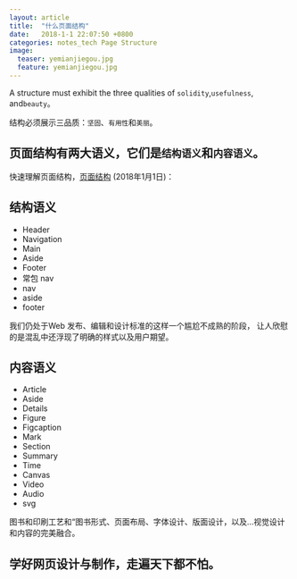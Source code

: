 ```yaml
---
layout: article
title:  "什么页面结构"
date:   2018-1-1 22:07:50 +0800
categories: notes_tech Page Structure
image:
  teaser: yemianjiegou.jpg
  feature: yemianjiegou.jpg
---
```

A structure must exhibit the three qualities of `solidity`,`usefulness`, and`beauty`。


结构必须展示三品质：`坚固`、`有用性`和`美丽`。


## 页面结构有两大语义，它们是`结构语义`和`内容语义`。

快速理解页面结构，[页面结构][页面结构]  (2018年1月1日)：

## 结构语义

- Header
- Navigation
- Main
- Aside
- Footer
- 常包 nav
- nav
- aside
- footer

我们仍处于Web 发布、编辑和设计标准的这样一个尴尬不成熟的阶段， 让人欣慰的是混乱中还浮现了明确的样式以及用户期望。

## 内容语义

- Article
- Aside
- Details
- Figure
- Figcaption
- Mark
- Section
- Summary
- Time
- Canvas
- Video
- Audio
- svg

图书和印刷工艺和“图书形式、页面布局、字体设计、版面设计，以及…视觉设计和内容的完美融合。

## 学好网页设计与制作，走遍天下都不怕。



[页面结构]: http://e.nfu.edu.cn/course/view.php?id=9
